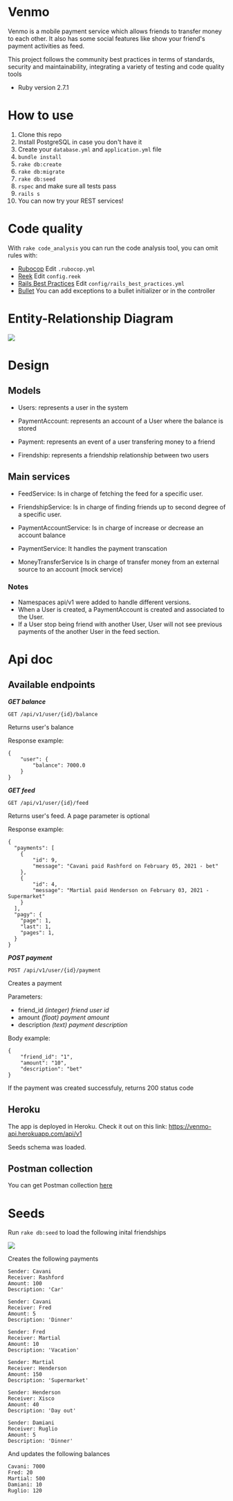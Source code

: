 # Venmo

Venmo is a mobile payment service which allows friends to transfer money to each other. It also has some social features like show your friend's payment activities as feed.

This project follows the community best practices in terms of standards, security and maintainability, integrating a variety of testing and code quality tools 

* Ruby version
2.7.1

# How to use

1. Clone this repo
2. Install PostgreSQL in case you don't have it
3. Create your `database.yml` and `application.yml` file
4. `bundle install`
6. `rake db:create`
7. `rake db:migrate`
8. `rake db:seed`
9. `rspec` and make sure all tests pass
10. `rails s`
11. You can now try your REST services!

# Code quality

With `rake code_analysis` you can run the code analysis tool, you can omit rules with:

- [Rubocop](https://github.com/bbatsov/rubocop/blob/master/config/default.yml) Edit `.rubocop.yml`
- [Reek](https://github.com/troessner/reek#configuration-file) Edit `config.reek`
- [Rails Best Practices](https://github.com/flyerhzm/rails_best_practices#custom-configuration) Edit `config/rails_best_practices.yml`
- [Bullet](https://github.com/flyerhzm/bullet#whitelist) You can add exceptions to a bullet initializer or in the controller


# Entity-Relationship Diagram

<img src="/erd.png"/>

# Design

## Models
* Users: represents a user in the system

* PaymentAccount: represents an account of a User where the balance is stored

* Payment: represents an event of a user transfering money to a friend

* Firendship: represents a friendship relationship between two users

## Main services

* FeedService: 
  Is in charge of fetching the feed for a specific user.

* FriendshipService:
  Is in charge of finding friends up to second degree of a specific user.

* PaymentAccountService:
  Is in charge of increase or decrease an account balance

* PaymentService:
  It handles the payment transcation

* MoneyTransferService
  Is in charge of transfer money from an external source to an account (mock service)


### Notes

* Namespaces api/v1 were added to handle different versions.
* When a User is created, a PaymentAccount is created and associated to the User.
* If a User stop being friend with another User, User will not see previous payments of the another User in the feed section.

# Api doc

## Available endpoints

***GET balance***

`GET /api/v1/user/{​id}​/balance`

Returns user's balance

Response example:
```
{
    "user": {
        "balance": 7000.0
    }
}
```


***GET feed***

`GET /api/v1/user/{​id}​/feed`

Returns user's feed.
A page parameter is optional

Response example:
```
{
  "payments": [
    {
        "id": 9,
        "message": "Cavani paid Rashford on February 05, 2021 - bet"
    },
    {
        "id": 4,
        "message": "Martial paid Henderson on February 03, 2021 - Supermarket"
    }
  ],
  "pagy": {
    "page": 1,
    "last": 1,
    "pages": 1,
  }
}
```

***POST payment***

`POST /api/v1/user/{​id}​/payment`

Creates a payment

Parameters:
* friend_id *(integer) friend user id*
* amount *(float) payment amount*
* description *(text) payment description*

Body example:
```
{
    "friend_id": "1",
    "amount": "10",
    "description": "bet"
}
```

If the payment was created successfuly, returns 200 status code


## Heroku
The app is deployed in Heroku.
Check it out on this link:
https://venmo-api.herokuapp.com/api/v1

Seeds schema was loaded.

## Postman collection

You can get Postman collection [here](venmo-api.postman_collection.json)

# Seeds
Run `rake db:seed` to load the following inital friendships

<img src="/seed_friendships.png"/>


Creates the following payments

```
Sender: Cavani
Receiver: Rashford
Amount: 100
Description: 'Car'

Sender: Cavani
Receiver: Fred
Amount: 5
Description: 'Dinner'

Sender: Fred
Receiver: Martial
Amount: 10
Description: 'Vacation'

Sender: Martial
Receiver: Henderson
Amount: 150
Description: 'Supermarket'

Sender: Henderson
Receiver: Xisco
Amount: 40
Description: 'Day out'

Sender: Damiani
Receiver: Ruglio
Amount: 5
Description: 'Dinner'
```

And updates the following balances
```
Cavani: 7000
Fred: 20
Martial: 500
Damiani: 10
Ruglio: 120
```
